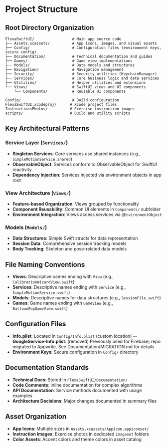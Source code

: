 # Project Structure

## Root Directory Organization
```
FlexaSwiftUI/                 # Main app source code
├── Assets.xcassets/          # App icons, images, and visual assets
├── Config/                   # Configuration files (environment keys, secure config)
├── Documentation/            # Technical documentation and guides
├── Games/                    # Game view implementations
├── Models/                   # Data models and structures
├── Navigation/               # Navigation management
├── Security/                 # Security utilities (KeychainManager)
├── Services/                 # Core business logic and data services
├── Utilities/                # Helper utilities and extensions
└── Views/                    # SwiftUI views and UI components
    └── Components/           # Reusable UI components

Config/                       # Build configuration
FlexaSwiftUI.xcodeproj/      # Xcode project files
InstructionsPhotos/          # Exercise instruction images
scripts/                     # Build and utility scripts
```

## Key Architectural Patterns

### Service Layer (`Services/`)
- **Singleton Services**: Core services use shared instances (e.g., `SimpleMotionService.shared`)
- **ObservableObject**: Services conform to ObservableObject for SwiftUI reactivity
- **Dependency Injection**: Services injected via environment objects in app root

### View Architecture (`Views/`)
- **Feature-based Organization**: Views grouped by functionality
- **Component Reusability**: Common UI elements in `Components/` subfolder
- **Environment Integration**: Views access services via `@EnvironmentObject`

### Models (`Models/`)
- **Data Structures**: Simple Swift structs for data representation
- **Session Data**: Comprehensive session tracking models
- **Body Tracking**: Skeleton and pose-related data models

## File Naming Conventions
- **Views**: Descriptive names ending with `View` (e.g., `CalibrationWizardView.swift`)
- **Services**: Descriptive names ending with `Service` (e.g., `SimpleMotionService.swift`)
- **Models**: Descriptive names for data structures (e.g., `SessionFile.swift`)
- **Games**: Game names ending with `GameView` (e.g., `BalloonPopGameView.swift`)

## Configuration Files
- **Info.plist**: Located in `Config/Info.plist` (custom location)
-- **GoogleService-Info.plist**: (removed) Previously used for Firebase; repo migrated to Appwrite. See Documentation/MIGRATION.md for details
- **Environment Keys**: Secure configuration in `Config/` directory

## Documentation Standards
- **Technical Docs**: Stored in `FlexaSwiftUI/Documentation/`
- **Code Comments**: Inline documentation for complex algorithms
- **API Documentation**: Service methods documented with usage examples
- **Architecture Decisions**: Major changes documented in summary files

## Asset Organization
- **App Icons**: Multiple sizes in `Assets.xcassets/AppIcon.appiconset/`
- **Instruction Images**: Exercise photos in dedicated `imageset` folders
- **Color Assets**: Accent colors and theme colors in asset catalog